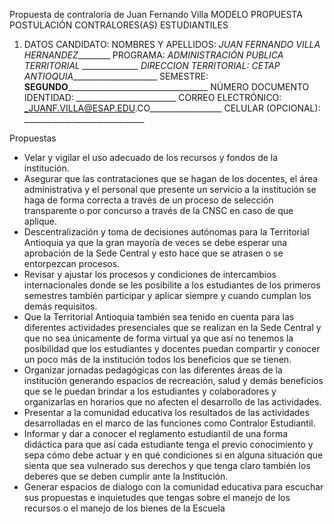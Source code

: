 Propuesta de contraloria de Juan Fernando Villa
MODELO PROPUESTA POSTULACIÓN CONTRALORES(AS) ESTUDIANTILES 
1. DATOS CANDIDATO:
NOMBRES Y APELLIDOS: _JUAN FERNANDO VILLA HERNANDEZ_________ 
PROGRAMA: _ADMINISTRACIÓN PUBLICA TERRITORIAL ______________
DIRECCION TERRITORIAL: _CETAP ANTIOQUIA_______________________
SEMESTRE: ____SEGUNDO_______________________________________
NÚMERO DOCUMENTO IDENTIDAD: _________________________
CORREO ELECTRÓNICO: _JUANF.VILLA@ESAP.EDU.CO__________________
CELULAR (OPCIONAL): ______________________________

Propuestas 
- Velar y vigilar el uso adecuado de los recursos y fondos de la institución.
- Asegurar que las contrataciones que se hagan de los docentes, el área 
administrativa y el personal que presente un servicio a la institución se haga de 
forma correcta a través de un proceso de selección transparente o por concurso a 
través de la CNSC en caso de que aplique.
- Descentralización y toma de decisiones autónomas para la Territorial Antioquia ya 
que la gran mayoría de veces se debe esperar una aprobación de la Sede Central y 
esto hace que se atrasen o se entorpezcan procesos.
- Revisar y ajustar los procesos y condiciones de intercambios internacionales donde 
se les posibilite a los estudiantes de los primeros semestres también participar y 
aplicar siempre y cuando cumplan los demás requisitos.
- Que la Territorial Antioquia también sea tenido en cuenta para las diferentes 
actividades presenciales que se realizan en la Sede Central y que no sea 
únicamente de forma virtual ya que así no tenemos la posibilidad que los 
estudiantes y docentes puedan compartir y conocer un poco más de la institución
todos los beneficios que se tienen.
- Organizar jornadas pedagógicas con las diferentes áreas de la institución
generando espacios de recreación, salud y demás beneficios que se le puedan 
brindar a los estudiantes y colaboradores y organizarlas en horarios que no afecten 
el desarrollo de las actividades.
- Presentar a la comunidad educativa los resultados de las actividades desarrolladas 
en el marco de las funciones como Contralor Estudiantil.
- Informar y dar a conocer el reglamento estudiantil de una forma didáctica para que 
así cada estudiante tenga el previo conocimiento y sepa cómo debe actuar y en 
qué condiciones si en alguna situación que sienta que sea vulnerado sus derechos y 
que tenga claro también los deberes que se deben cumplir ante la Institución.
- Generar espacios de dialogo con la comunidad educativa para escuchar sus 
propuestas e inquietudes que tengas sobre el manejo de los recursos o el manejo 
de los bienes de la Escuela
